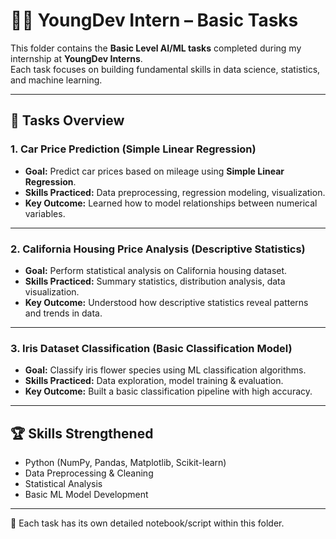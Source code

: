 # 🧑‍💻 YoungDev Intern – Basic Tasks

This folder contains the **Basic Level AI/ML tasks** completed during my internship at **YoungDev Interns**.  
Each task focuses on building fundamental skills in data science, statistics, and machine learning.

---

## 📂 Tasks Overview

### 1. Car Price Prediction (Simple Linear Regression)
- **Goal:** Predict car prices based on mileage using **Simple Linear Regression**.  
- **Skills Practiced:** Data preprocessing, regression modeling, visualization.  
- **Key Outcome:** Learned how to model relationships between numerical variables.

---

### 2. California Housing Price Analysis (Descriptive Statistics)
- **Goal:** Perform statistical analysis on California housing dataset.  
- **Skills Practiced:** Summary statistics, distribution analysis, data visualization.  
- **Key Outcome:** Understood how descriptive statistics reveal patterns and trends in data.

---

### 3. Iris Dataset Classification (Basic Classification Model)
- **Goal:** Classify iris flower species using ML classification algorithms.  
- **Skills Practiced:** Data exploration, model training & evaluation.  
- **Key Outcome:** Built a basic classification pipeline with high accuracy.

---

## 🏆 Skills Strengthened
- Python (NumPy, Pandas, Matplotlib, Scikit-learn)  
- Data Preprocessing & Cleaning  
- Statistical Analysis  
- Basic ML Model Development  

---

📌 Each task has its own detailed notebook/script within this folder.  
